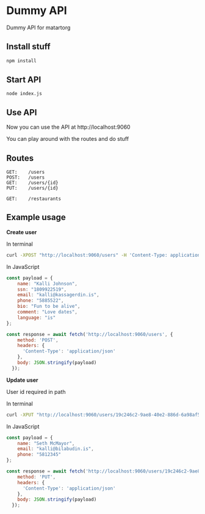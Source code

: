 # Dummy API

Dummy API for matartorg

## Install stuff

```bash
npm install
```

## Start API

```
node index.js
```

## Use API

Now you can use the API at http://localhost:9060

You can play around with the routes and do stuff

## Routes

```
GET:    /users
POST:   /users
GET:    /users/{id}
PUT:    /users/{id}

GET:    /restaurants
```

## Example usage

**Create user**

In terminal
```bash
curl -XPOST "http://localhost:9060/users" -H 'Content-Type: application/json' -d'{"name": "Kalli Johnson", "ssn": "1809922519", "email": "kalli@kassagerdin.is", "phone": "5885522", "bio": "Fun to be alive", "comment": "Love dates", "language": "is" }'
```

In JavaScript
```js
const payload = {
    name: "Kalli Johnson",
    ssn: "1809922519",
    email: "kalli@kassagerdin.is",
    phone: "5885522",
    bio: "Fun to be alive",
    comment: "Love dates",
    language: "is"
};

const response = await fetch('http://localhost:9060/users', {
    method: 'POST',
    headers: {
      'Content-Type': 'application/json'
    },
    body: JSON.stringify(payload)
  });
```

**Update user**

User id required in path

In terminal
```bash
curl -XPUT "http://localhost:9060/users/19c246c2-9ae8-40e2-886d-6a98af51d463" -H 'Content-Type: application/json' -d'{"name": "Seth McMayor", "email": "kalli@bilabudin.is", "phone": "5812345" }'
```

In JavaScript
```js
const payload = {
    name: "Seth McMayor",
    email: "kalli@bilabudin.is",
    phone: "5812345"
};

const response = await fetch('http://localhost:9060/users/19c246c2-9ae8-40e2-886d-6a98af51d463', {
    method: 'PUT',
    headers: {
      'Content-Type': 'application/json'
    },
    body: JSON.stringify(payload)
  });
```
